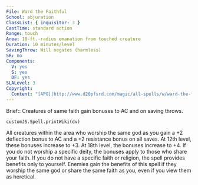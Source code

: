 ```yaml
---
File: Ward the Faithful
School: abjuration
ClassList: { inquisitor: 3 }
CastTime: standard action
Range: touch
Area: 10-ft.-radius emanation from touched creature
Duration: 10 minutes/level
SavingThrow: Will negates (harmless)
SR: no
Components:
  V: yes
  S: yes
  DF: yes
SLALevel: 3
Copyright:
  Content: "[APG](http://www.d20pfsrd.com/magic/all-spells/w/ward-the-faithful)"
---
```

Brief:: Creatures of same faith gain bonuses to AC and on saving throws.

```dataviewjs
customJS.Spell.printWiki(dv)
```

All creatures within the area who worship the same god as you gain a +2 deflection bonus to AC and a +2 resistance bonus on all saves. At 12th level, these bonuses increase to +3. At 18th level, the bonuses increase to +4.  If you do not worship a specific deity, the bonuses apply to those who share your faith. If you do not have a specific faith or religion, the spell provides benefits only to yourself. Enemies gain the benefits of this spell if they worship the same god or share the same faith as you, even if you view them as heretical.
